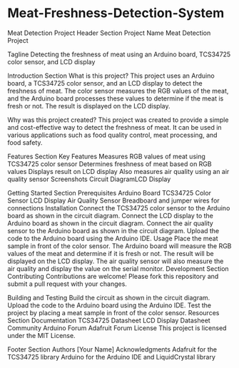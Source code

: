# Meat-Freshness-Detection-System
Meat Detection Project
Header Section
Project Name
Meat Detection Project

Tagline
Detecting the freshness of meat using an Arduino board, TCS34725 color sensor, and LCD display

Introduction Section
What is this project?
This project uses an Arduino board, a TCS34725 color sensor, and an LCD display to detect the freshness of meat. The color sensor measures the RGB values of the meat, and the Arduino board processes these values to determine if the meat is fresh or not. The result is displayed on the LCD display.

Why was this project created?
This project was created to provide a simple and cost-effective way to detect the freshness of meat. It can be used in various applications such as food quality control, meat processing, and food safety.

Features Section
Key Features
Measures RGB values of meat using TCS34725 color sensor
Determines freshness of meat based on RGB values
Displays result on LCD display
Also measures air quality using an air quality sensor
Screenshots
Circuit DiagramLCD Display

Getting Started Section
Prerequisites
Arduino Board
TCS34725 Color Sensor
LCD Display
Air Quality Sensor
Breadboard and jumper wires for connections
Installation
Connect the TCS34725 color sensor to the Arduino board as shown in the circuit diagram.
Connect the LCD display to the Arduino board as shown in the circuit diagram.
Connect the air quality sensor to the Arduino board as shown in the circuit diagram.
Upload the code to the Arduino board using the Arduino IDE.
Usage
Place the meat sample in front of the color sensor.
The Arduino board will measure the RGB values of the meat and determine if it is fresh or not.
The result will be displayed on the LCD display.
The air quality sensor will also measure the air quality and display the value on the serial monitor.
Development Section
Contributing
Contributions are welcome! Please fork this repository and submit a pull request with your changes.

Building and Testing
Build the circuit as shown in the circuit diagram.
Upload the code to the Arduino board using the Arduino IDE.
Test the project by placing a meat sample in front of the color sensor.
Resources Section
Documentation
TCS34725 Datasheet
LCD Display Datasheet
Community
Arduino Forum
Adafruit Forum
License
This project is licensed under the MIT License.

Footer Section
Authors
[Your Name]
Acknowledgments
Adafruit for the TCS34725 library
Arduino for the Arduino IDE and LiquidCrystal library
